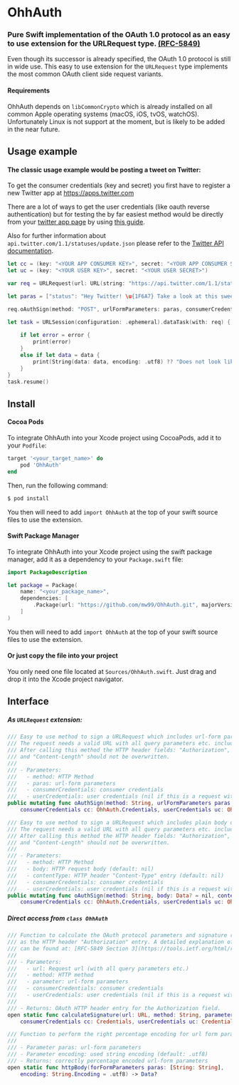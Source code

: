 # OhhAuth
### Pure Swift implementation of the OAuth 1.0 protocol as an easy to use extension for the URLRequest type. [(RFC-5849)](https://tools.ietf.org/html/rfc5849])

Even though its successor is already specified, the OAuth 1.0 protocol is still in wide use. This easy to use extension for the `URLRequest` type implements the most common OAuth client side request variants.


#### Requirements
OhhAuth depends on `libCommonCrypto` which is already installed on all common Apple operating systems (macOS, iOS, tvOS, watchOS). Unfortunately Linux is not support at the moment, but is likely to be added in the near future.


## Usage example

#### The classic usage example would be posting a tweet on Twitter:

To get the consumer credentials (key and secret) you first have to register a new Twitter app at https://apps.twitter.com

There are a lot of ways to get the user credentials (like oauth reverse authentication) but for testing the by far easiest method would be directly from your [twitter app page](https://apps.twitter.com) by using [this guide](https://dev.twitter.com/oauth/overview/application-owner-access-tokens).

Also for further information about `api.twitter.com/1.1/statuses/update.json` please refer to the [Twitter API documentation](https://dev.twitter.com/rest/reference/post/statuses/update).


```swift
let cc = (key: "<YOUR APP CONSUMER KEY>", secret: "<YOUR APP CONSUMER SECRET>")
let uc = (key: "<YOUR USER KEY>", secret: "<YOUR USER SECRET>")

var req = URLRequest(url: URL(string: "https://api.twitter.com/1.1/statuses/update.json")!)

let paras = ["status": "Hey Twitter! \u{1F6A7} Take a look at this sweet UUID: \(UUID())"]

req.oAuthSign(method: "POST", urlFormParameters: paras, consumerCredentials: cc, userCredentials: uc)

let task = URLSession(configuration: .ephemeral).dataTask(with: req) { (data, response, error) in
    
    if let error = error {
        print(error)
    }
    else if let data = data {
        print(String(data: data, encoding: .utf8) ?? "Does not look like an utf8 response :(")
    }
}
task.resume()
```

## Install

#### Cocoa Pods

To integrate OhhAuth into your Xcode project using CocoaPods, add it to your `Podfile`:

```ruby
target '<your_target_name>' do
    pod 'OhhAuth'
end
```

Then, run the following command:

```bash
$ pod install
```

You then will need to add `import OhhAuth` at the top of your swift source files to use the extension.


#### Swift Package Manager

To integrate OhhAuth into your Xcode project using the swift package manager, add it as a dependency to your `Package.swift` file:

```swift
import PackageDescription

let package = Package(
    name: "<your_package_name>",
    dependencies: [
        .Package(url: "https://github.com/mw99/OhhAuth.git", majorVersion: 1)
    ]
)
```

You then will need to add `import OhhAuth` at the top of your swift source files to use the extension.


#### Or just copy the file into your project

You only need one file located at `Sources/OhhAuth.swift`. Just drag and drop it into the Xcode project navigator.



## Interface

##### As `URLRequest` extension:
```swift
/// Easy to use method to sign a URLRequest which includes url-form parameters with OAuth.
/// The request needs a valid URL with all query parameters etc. included.
/// After calling this method the HTTP header fields: "Authorization", "Content-Type" 
/// and "Content-Length" should not be overwritten.
///
/// - Parameters:
///   - method: HTTP Method
///   - paras: url-form parameters
///   - consumerCredentials: consumer credentials
///   - userCredentials: user credentials (nil if this is a request without user association)
public mutating func oAuthSign(method: String, urlFormParameters paras: [String: String],
    consumerCredentials cc: OhhAuth.Credentials, userCredentials uc: OhhAuth.Credentials? = nil)
```

```swift
/// Easy to use method to sign a URLRequest which includes plain body data with OAuth.
/// The request needs a valid URL with all query parameters etc. included.
/// After calling this method the HTTP header fields: "Authorization", "Content-Type"
/// and "Content-Length" should not be overwritten.
///
/// - Parameters:
///   - method: HTTP Method
///   - body: HTTP request body (default: nil)
///   - contentType: HTTP header "Content-Type" entry (default: nil)
///   - consumerCredentials: consumer credentials
///   - userCredentials: user credentials (nil if this is a request without user association)
public mutating func oAuthSign(method: String, body: Data? = nil, contentType: String? = nil,
    consumerCredentials cc: OhhAuth.Credentials, userCredentials uc: OhhAuth.Credentials? = nil)
```

##### Direct access from `class OhhAuth`


```swift
/// Function to calculate the OAuth protocol parameters and signature ready to be added
/// as the HTTP header "Authorization" entry. A detailed explanation of the procedure 
/// can be found at: [RFC-5849 Section 3](https://tools.ietf.org/html/rfc5849#section-3)
///
/// - Parameters:
///   - url: Request url (with all query parameters etc.)
///   - method: HTTP method
///   - parameter: url-form parameters
///   - consumerCredentials: consumer credentials
///   - userCredentials: user credentials (nil if this is a request without user association)
///
/// - Returns: OAuth HTTP header entry for the Authorization field.
open static func calculateSignature(url: URL, method: String, parameter: [String: String],
    consumerCredentials cc: Credentials, userCredentials uc: Credentials?) -> String
```

```swift    
/// Function to perform the right percentage encoding for url form parameters.
///
/// - Parameter paras: url-form parameters
/// - Parameter encoding: used string encoding (default: .utf8)
/// - Returns: correctly percentage encoded url-form parameters
open static func httpBody(forFormParameters paras: [String: String], 
    encoding: String.Encoding = .utf8) -> Data?
```

